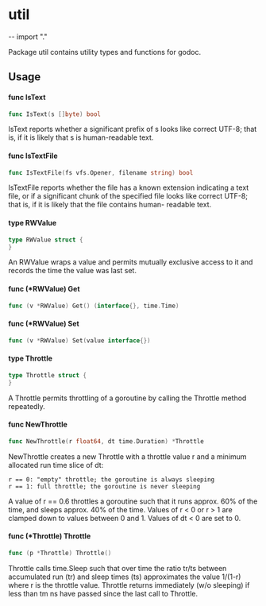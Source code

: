 # util
--
    import "."

Package util contains utility types and functions for godoc.

## Usage

#### func  IsText

```go
func IsText(s []byte) bool
```
IsText reports whether a significant prefix of s looks like correct UTF-8; that
is, if it is likely that s is human-readable text.

#### func  IsTextFile

```go
func IsTextFile(fs vfs.Opener, filename string) bool
```
IsTextFile reports whether the file has a known extension indicating a text
file, or if a significant chunk of the specified file looks like correct UTF-8;
that is, if it is likely that the file contains human- readable text.

#### type RWValue

```go
type RWValue struct {
}
```

An RWValue wraps a value and permits mutually exclusive access to it and records
the time the value was last set.

#### func (*RWValue) Get

```go
func (v *RWValue) Get() (interface{}, time.Time)
```

#### func (*RWValue) Set

```go
func (v *RWValue) Set(value interface{})
```

#### type Throttle

```go
type Throttle struct {
}
```

A Throttle permits throttling of a goroutine by calling the Throttle method
repeatedly.

#### func  NewThrottle

```go
func NewThrottle(r float64, dt time.Duration) *Throttle
```
NewThrottle creates a new Throttle with a throttle value r and a minimum
allocated run time slice of dt:

    r == 0: "empty" throttle; the goroutine is always sleeping
    r == 1: full throttle; the goroutine is never sleeping

A value of r == 0.6 throttles a goroutine such that it runs approx. 60% of the
time, and sleeps approx. 40% of the time. Values of r < 0 or r > 1 are clamped
down to values between 0 and 1. Values of dt < 0 are set to 0.

#### func (*Throttle) Throttle

```go
func (p *Throttle) Throttle()
```
Throttle calls time.Sleep such that over time the ratio tr/ts between
accumulated run (tr) and sleep times (ts) approximates the value 1/(1-r) where r
is the throttle value. Throttle returns immediately (w/o sleeping) if less than
tm ns have passed since the last call to Throttle.
